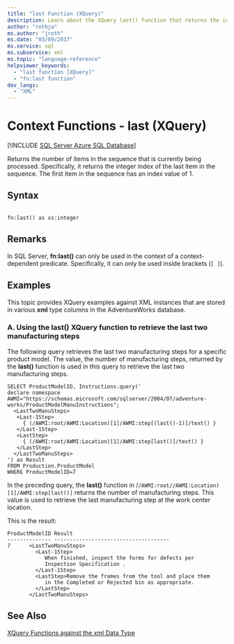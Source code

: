 ```yaml
---
title: "last Function (XQuery)"
description: Learn about the XQuery last() function that returns the integer index of the last item in a sequence.
author: "rothja"
ms.author: "jroth"
ms.date: "03/09/2017"
ms.service: sql
ms.subservice: xml
ms.topic: "language-reference"
helpviewer_keywords:
  - "last function [XQuery]"
  - "fn:last function"
dev_langs:
  - "XML"
---
```

# Context Functions - last (XQuery)
[!INCLUDE [SQL Server Azure SQL Database](../includes/applies-to-version/sqlserver.md)]

  Returns the number of items in the sequence that is currently being processed. Specifically, it returns the integer index of the last item in the sequence. The first item in the sequence has an index value of 1.  
  
## Syntax  
  
```  
  
fn:last() as xs:integer  
```  
  
## Remarks  
 In SQL Server, **fn:last()** can only be used in the context of a context-dependent predicate. Specifically, it can only be used inside brackets (`[ ]`).  
  
## Examples  
 This topic provides XQuery examples against XML instances that are stored in various **xml** type columns in the AdventureWorks database.  
  
### A. Using the last() XQuery function to retrieve the last two manufacturing steps  
 The following query retrieves the last two manufacturing steps for a specific product model. The value, the number of manufacturing steps, returned by the **last()** function is used in this query to retrieve the last two manufacturing steps.  
  
```  
SELECT ProductModelID, Instructions.query('   
declare namespace AWMI="https://schemas.microsoft.com/sqlserver/2004/07/adventure-works/ProductModelManuInstructions";  
  <LastTwoManuSteps>  
   <Last-1Step>   
     { (/AWMI:root/AWMI:Location)[1]/AWMI:step[(last()-1)]/text() }  
   </Last-1Step>  
   <LastStep>   
     { (/AWMI:root/AWMI:Location)[1]/AWMI:step[last()]/text() }  
   </LastStep>  
  </LastTwoManuSteps>  
') as Result  
FROM Production.ProductModel  
WHERE ProductModelID=7  
```  
  
 In the preceding query, the **last()** function in /`/AWMI:root//AWMI:Location)[1]/AWMI:step[last()]` returns the number of manufacturing steps. This value is used to retrieve the last manufacturing step at the work center location.  
  
 This is the result:  
  
```  
ProductModelID Result    
-------------- -------------------------------------  
7      <LastTwoManuSteps>  
         <Last-1Step>  
            When finished, inspect the forms for defects per   
            Inspection Specification .  
         </Last-1Step>  
         <LastStep>Remove the frames from the tool and place them   
            in the Completed or Rejected bin as appropriate.  
         </LastStep>  
       </LastTwoManuSteps>  
```  
  
## See Also  
 [XQuery Functions against the xml Data Type](../xquery/xquery-functions-against-the-xml-data-type.md)  
  
  
